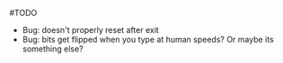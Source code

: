 #TODO

* Bug: doesn't properly reset after exit
* Bug: bits get flipped when you type at human speeds? Or maybe its something else?
